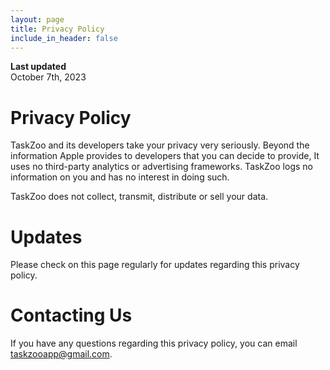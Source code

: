 ```yaml
---
layout: page
title: Privacy Policy
include_in_header: false
---
```


**Last updated**  
October 7th, 2023

# Privacy Policy

TaskZoo and its developers take your privacy very seriously. Beyond the information Apple provides to developers that you can decide to provide, It uses no third-party analytics or advertising frameworks. TaskZoo logs no information on you and has no interest in doing such.

TaskZoo does not collect, transmit, distribute or sell your data.

# Updates

Please check on this page regularly for updates regarding this privacy policy.

# Contacting Us

If you have any questions regarding this privacy policy, you can email [taskzooapp@gmail.com](taskzooapp@gmail.com).